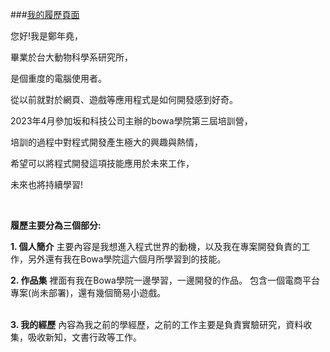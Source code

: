 ###[我的履歷頁面](https://nyzheng.github.io/resume/)
<br>

您好!我是鄭年堯，

畢業於台大動物科學系研究所，

是個重度的電腦使用者。

從以前就對於網頁、遊戲等應用程式是如何開發感到好奇。

2023年4月參加坂和科技公司主辦的bowa學院第三屆培訓營，

培訓的過程中對程式開發產生極大的興趣與熱情，

希望可以將程式開發這項技能應用於未來工作，

未來也將持續學習!

<br>


**履歷主要分為三個部分:** 

**1. 個人簡介**
    主要內容是我想進入程式世界的動機，以及我在專案開發負責的工作，另外還有我在Bowa學院這六個月所學習到的技能。
<br>
    


**2. 作品集**
    裡面有我在Bowa學院一邊學習，一邊開發的作品。 
    包含一個電商平台專案(尚未部署)，還有幾個簡易小遊戲。
    <br>
    <br>

**3. 我的經歷**
    內容為我之前的學經歷，之前的工作主要是負責實驗研究，資料收集，吸收新知，文書行政等工作。

